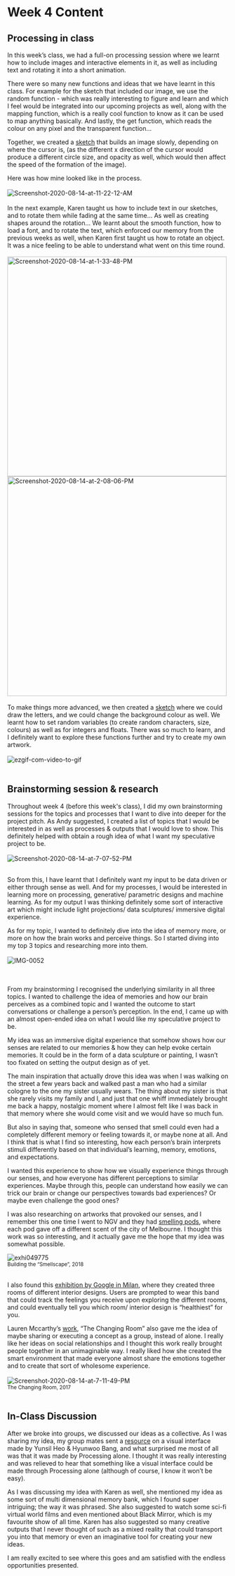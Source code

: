 # Week 4 Content

## Processing in class

In this week’s class, we had a full-on processing session where we learnt how to include images and interactive elements in it, as well as including text and rotating it into a short animation. <br />

There were so many new functions and ideas that we have learnt in this class. For example for the sketch that included our image, we use the random function - which was really interesting to figure and learn and which I feel would be integrated into our upcoming projects as well, along with the mapping function, which is a really cool function to know as it can be used to map anything basically. And lastly, the get function, which reads the colour on any pixel and the transparent function… <br />

Together, we created a [sketch](https://github.com/jinnilow/slavetoalgorithm/tree/master/Processing/photo_Jinni) that builds an image slowly, depending on where the cursor is, (as the different x direction of the cursor would produce a different circle size, and opacity as well, which would then affect the speed of the formation of the image). <br />

Here was how mine looked like in the process. <br /> 
<br /> 
<img src="https://i.ibb.co/dthcVLd/Screenshot-2020-08-14-at-11-22-12-AM.png" alt="Screenshot-2020-08-14-at-11-22-12-AM" border="0">
<br /> 
<br /> 
In the next example, Karen taught us how to include text in our sketches, and to rotate them while fading at the same time… As well as creating shapes around the rotation… We learnt about the smooth function, how to load a font, and to rotate the text, which enforced our memory from the previous weeks as well, when Karen first taught us how to rotate an object. It was a nice feeling to be able to understand what went on this time round. <br />
<br /> 
<img src="https://i.ibb.co/pvFVXvK/Screenshot-2020-08-14-at-1-33-48-PM.png" alt="Screenshot-2020-08-14-at-1-33-48-PM" border="0" width="500"/> <img src="https://i.ibb.co/McZjHc1/Screenshot-2020-08-14-at-2-08-06-PM.png" alt="Screenshot-2020-08-14-at-2-08-06-PM" border="0" width="500"/>
<br /> 
<br /> 
To make things more advanced, we then created a [sketch](https://github.com/jinnilow/slavetoalgorithm/tree/master/Processing/draw_font) where we could draw the letters, and we could change the background colour as well. We learnt how to set random variables (to create random characters, size, colours)  as well as for integers and floats. There was so much to learn, and I definitely want to explore these functions further and try to create my own artwork. <br />
<br /> 
<img src="https://i.ibb.co/L8b3rdZ/ezgif-com-video-to-gif.gif" alt="ezgif-com-video-to-gif" border="0">
<br /> 
<br /> 

## Brainstorming session & research 

Throughout week 4 (before this week's class), I did my own brainstorming sessions for the topics and processes that I want to dive into deeper for the project pitch. As Andy suggested, I created a list of topics that I would be interested in as well as processes & outputs that I would love to show. This definitely helped with obtain a rough idea of what I want my speculative project to be. <br /> 
<br /> 
<img src="https://i.ibb.co/sgkFFxp/Screenshot-2020-08-14-at-7-07-52-PM.png" alt="Screenshot-2020-08-14-at-7-07-52-PM" border="0">
<br /> <br /> 

So from this, I have learnt that I definitely want my input to be data driven or either through sense as well. And for my processes, I would be interested in learning more on processing, generative/ parametric designs and machine learning. As for my output I was thinking definitely some sort of interactive art which might include light projections/ data sculptures/ immersive digital experience. <br /> 

As for my topic, I wanted to definitely dive into the idea of memory more, or more on how the brain works and perceive things. So I started diving into my top 3 topics and researching more into them. <br /> 
<br /> 
<img src="https://i.ibb.co/GQk5y3z/IMG-0052.jpg" alt="IMG-0052" border="0">
<br />  
<br /> 

From my brainstorming I recognised the underlying similarity in all three topics. I wanted to challenge the idea of memories and how our brain perceives as a combined topic and I wanted the outcome to start conversations or challenge a person’s perception. In the end, I came up with an almost open-ended idea on what I would like my speculative project to be. <br /> 

My idea was an immersive digital experience that somehow shows how our senses are related to our memories & how they can help evoke certain memories. It could be in the form of a data sculpture or painting, I wasn’t too fixated on setting the output design as of yet. <br /> 

The main inspiration that actually drove this idea was when I was walking on the street a few years back and walked past a man who had a similar cologne to the one my sister usually wears. The thing about my sister is that she rarely visits my family and I, and just that one whiff immediately brought me back a happy, nostalgic moment where I almost felt like I was back in that memory where she would come visit and we would have so much fun. <br /> 

But also in saying that, someone who sensed that smell could even had a completely different memory or feeling towards it, or maybe none at all. And I think that is what I find so interesting, how each person’s brain interprets stimuli differently based on that individual’s learning, memory, emotions, and expectations. <br /> 

I wanted this experience to show how we visually experience things through our senses, and how everyone has different perceptions to similar experiences. Maybe through this, people can understand how easily we can trick our brain or change our perspectives towards bad experiences? Or maybe even challenge the good ones?  <br /> 

I was also researching on artworks that provoked our senses, and I remember this one time I went to NGV and they had [smelling pods](https://www.ngv.vic.gov.au/multimedia/sissel-tolaas/#:~:text=Sissel%20Tolaas-,NGV%20Triennial,memories%20of%20time%20and%20place.&text=The%20audience%20is%20invited%20to%20guess%20what%20each%20smell%20is.), where each pod gave off a different scent of the city of Melbourne. I thought this work was so interesting, and it actually gave me the hope that my idea was somewhat possible. <br /> 

<img src="https://i.ibb.co/CP2dJ3q/exhi049775.jpg" alt="exhi049775" border="0"> <br /> 
<sub>Building the “Smellscape”, 2018</sub>
<br /> <br /> 

I also found this [exhibition by Google in Milan](https://www.wallpaper.com/design/google-a-space-for-being-salone-del-mobile-2019), where they created three rooms of different interior designs. Users are prompted to wear this band that could track the feelings you receive upon exploring the different rooms, and could eventually tell you which room/ interior design is “healthiest” for you. <br /> 

Lauren Mccarthy’s [work](https://lauren-mccarthy.com/The-Changing-Room), “The Changing Room” also gave me the idea of maybe sharing or executing a concept as a group, instead of alone. I really like her ideas on social relationships and I thought this work really brought people together in an unimaginable way. I really liked how she created the smart environment that made everyone almost share the emotions together and to create that sort of wholesome experience. <br /> 
<br /> 
<img src="https://i.ibb.co/k23J4dg/Screenshot-2020-08-14-at-7-11-49-PM.png" alt="Screenshot-2020-08-14-at-7-11-49-PM" border="0"> <br /> 
<sub>The Changing Room, 2017</sub>
<br /> <br /> 

## In-Class Discussion

After we broke into groups, we discussed our ideas as a collective. As I was sharing my idea, my group mates sent a [resource](https://www.youtube.com/watch?v=m_eOZuyCnnE) on a visual interface made by Yunsil Heo & Hyunwoo Bang, and what surprised me most of all was that it was made by Processing alone. I thought it was really interesting and was relieved to hear that something like a visual interface could be made through Processing alone (although of course, I know it won’t be easy). <br /> 

As I was discussing my idea with Karen as well, she mentioned my idea as some sort of multi dimensional memory bank, which I found super intriguing; the way it was phrased. She also suggested to watch some sci-fi virtual world films and even mentioned about Black Mirror, which is my favourite show of all time. Karen has also suggested so many creative outputs that I never thought of such as a mixed reality that could transport you into that memory or even an imaginative tool for creating your new ideas. <br /> 

I am really excited to see where this goes and am satisfied with the endless opportunities presented. <br /> 







